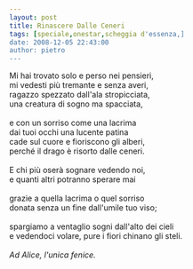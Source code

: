 ```yaml
---
layout: post
title: Rinascere Dalle Ceneri
tags: [speciale,onestar,scheggia d'essenza,]
date: 2008-12-05 22:43:00
author: pietro
---
```

Mi hai trovato solo e perso nei pensieri,<br/>mi vedesti più tremante e senza averi,<br/>ragazzo spezzato dall'ala stropicciata,<br/>una creatura di sogno ma spacciata,<br/><br/>e con un sorriso come una lacrima<br/>dai tuoi occhi una lucente patina<br/>cade sul cuore e fioriscono gli alberi,<br/>perché il drago è risorto dalle ceneri.<br/><br/>E chi più oserà sognare vedendo noi,<br/>e quanti altri potranno sperare mai<br/><br/>grazie a quella lacrima o quel sorriso<br/>donata senza un fine dall'umile tuo viso;<br/><br/>spargiamo a ventaglio sogni dall'alto dei cieli<br/>e vedendoci volare, pure i fiori chinano gli steli.<br/><br/><span style="font-style: italic">Ad Alice, l'unica fenice.</span>
